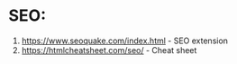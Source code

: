# SEO:
1. https://www.seoquake.com/index.html - SEO extension
2. https://htmlcheatsheet.com/seo/ - Cheat sheet